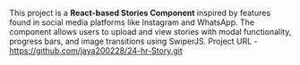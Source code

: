 This project is a **React-based Stories Component** inspired by features found in social media platforms like Instagram and WhatsApp. The component allows users to upload and view stories with modal functionality, progress bars, and image transitions using SwiperJS.
Project URL - https://github.com/jaya200228/24-hr-Story.git
